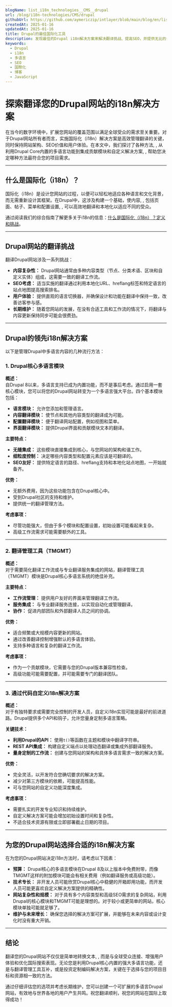 ```yaml
---
blogName: list_i18n_technologies__CMS__drupal
url: /blog/i18n-technologies/CMS/drupal
githubUrl: https://github.com/aymericzip/intlayer/blob/main/blog/en/list_i18n_technologies/CMS/drupal.md
createdAt: 2025-01-16
updatedAt: 2025-01-16
title: Drupal的最佳国际化工具
description: 发现最佳的Drupal i18n解决方案来解决翻译挑战、提高SEO，并提供无比的全球网络体验。
keywords:
  - Drupal
  - i18n
  - 多语言
  - SEO
  - 国際化
  - 博客
  - JavaScript
---
```


# 探索翻译您的Drupal网站的i18n解决方案

在当今的数字环境中，扩展您网站的覆盖范围以满足全球受众的需求至关重要。对于Drupal网站所有者而言，实施国际化（i18n）解决方案是高效管理翻译的关键，同时保持网站架构、SEO价值和用户体验。在本文中，我们探讨了各种方法, , 从利用Drupal Core内置的多语言功能到集成贡献模块和自定义解决方案, , 帮助您决定哪种方法最符合您的项目需求。

---

## 什么是国际化（i18n）？

国际化（i18n）是设计您网站的过程，以便可以轻松地适应各种语言和文化背景，而无需重新设计其框架。在Drupal中，这涉及构建一个基础，使内容, , 包括页面、帖子、菜单和配置设置, , 可以高效地翻译和本地化以适应不同的受众。

通过阅读我们的综合指南了解更多关于i18n的信息：[什么是国际化（i18n）？定义和挑战](https://github.com/aymericzip/intlayer/blob/main/docs/zh/what_is_internationalization.md)。

---

## Drupal网站的翻译挑战

翻译Drupal网站涉及一系列挑战：

- **内容复杂性：** Drupal网站通常由多种内容类型（节点、分类术语、区块和自定义实体）组成，这需要一致的翻译工作流。
- **SEO考虑：** 适当实施的翻译通过利用本地化URL、hreflang标签和特定语言的站点地图提高搜索排名。
- **用户体验：** 提供直观的语言切换器，并确保设计和功能在翻译中保持一致，改善访客参与感。
- **长期维护：** 随着您网站的发展，在没有合适工具和工作流的情况下，将翻译与内容更新保持同步可能会很费劲。

---

## Drupal的领先i18n解决方案

以下是管理Drupal中多语言内容的几种流行方法：

### 1. Drupal核心多语言模块

**概述：**  
自Drupal 8以来，多语言支持已成为内置功能，而不是事后考虑。通过启用一套核心模块，您可以将您的Drupal网站转变为一个多语言强大平台。四个基本模块包括：

- **语言模块：** 允许您添加和管理语言。
- **内容翻译模块：** 使节点和其他内容类型的翻译成为可能。
- **配置翻译模块：** 便于翻译网站配置，例如视图和菜单。
- **界面翻译模块：** 提供Drupal界面和贡献模块文本的翻译。

**主要特点：**

- **无缝集成：** 这些模块直接集成到核心，与您网站的架构和谐工作。
- **细粒度控制：** 决定哪些内容类型和配置元素应该是可翻译的。
- **SEO友好：** 提供特定语言的路径、hreflang支持和本地化站点地图，一开始就备齐。

**优势：**

- 无额外费用，因为这些功能包含在Drupal核心中。
- 受到Drupal社区的支持和维护。
- 提供统一的翻译管理方法。

**考虑事项：**

- 尽管功能强大，但由于多个模块和配置设置，初始设置可能看起来复杂。
- 高级工作流需求可能需要额外的工具。

---

### 2. 翻译管理工具（TMGMT）

**概述：**  
对于需要简化翻译工作流或与专业翻译服务集成的网站，翻译管理工具（TMGMT）模块是Drupal核心多语言系统的绝佳补充。

**主要特点：**

- **工作流管理：** 提供用户友好的界面来管理翻译工作流。
- **服务集成：** 与专业翻译服务连接，以实现自动化或管理翻译。
- **协作：** 促进内部团队和外部翻译人员之间的协调。

**优势：**

- 适合频繁或大规模内容更新的网站。
- 通过改善翻译控制增强默认的多语言体验。
- 支持多种语言和复杂的翻译工作流。

**考虑事项：**

- 作为一个贡献模块，它需要与您的Drupal版本兼容性检查。
- 高级功能可能需要配置，并可能需要专门的翻译团队。

---

### 3. 通过代码自定义i18n解决方案

**概述：**  
对于有独特要求或需要完全控制的开发人员，自定义i18n实现可能是最好的前进道路。Drupal提供多个API和钩子，允许您量身定制多语言策略。

**关键技术：**

- **利用Drupal的API：** 使用`t()`等函数在主题和模块中翻译字符串。
- **REST API集成：** 构建自定义端点以处理动态翻译或集成外部翻译服务。
- **量身定制的工作流：** 创建与您网站的架构和具体多语言需求一致的解决方案。

**优势：**

- 完全灵活，以开发符合您确切要求的解决方案。
- 减少对第三方模块的依赖，可能提高性能。
- 可与您网站的自定义功能深度集成。

**考虑事项：**

- 需要扎实的开发专业知识和持续维护。
- 自定义解决方案可能会增加初始设置时间和复杂性。
- 不适合技术资源有限或立即部署截止日期的项目。

---

## 为您的Drupal网站选择合适的i18n解决方案

在为您的Drupal网站决定i18n方法时，请考虑以下因素：

- **预算：** Drupal核心的多语言模块在Drupal 8及以上版本中免费附带，而像TMGMT这样的附加模块可能会有相关费用（例如翻译服务或高级功能）。
- **技术专长：** 非开发人员可能欣赏Drupal核心中稳健的开箱即用功能，而开发人员可能更喜欢自定义解决方案提供的精确性。
- **网站复杂性和规模：** 对于具有多个内容类型和高级SEO需求的复杂网站，利用Drupal的核心模块和TMGMT可能是理想的。对于较小或更简单的网站，核心模块单独可能就足够了。
- **维护与未来增长：** 确保您选择的解决方案可扩展，并能够在未来内容或设计变化时没有重大开销。

---

## 结论

翻译您的Drupal网站不仅仅是简单地转换文本, , 而是与全球受众连接、增强用户体验和优化国际搜索表现。无论您是利用Drupal核心内置的强大多语言功能，还是与翻译管理工具互补，或是投资定制编码解决方案，关键在于选择与您的项目目标和资源相一致的方法。

通过仔细评估您的选项并考虑长期维护，您可以创建一个可扩展的多语言Drupal网站，有效地与世界各地的用户产生共鸣。祝您翻译顺利，祝您的网站在国际上取得成功！
